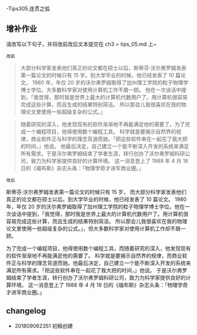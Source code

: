 
-Tips305.连贯之弧

## 增补作业　

请改写以下句子，并将改前改后文本提交在 ch3 > tips_05.md 上~


`改前`

> 大部分科学家发表他们真正的论文都在硕士以后，斯蒂芬·沃尔弗罗姆发表第一篇论文的时候只有 15 岁。到大学毕业的时候，他已经发表了 10 篇论文。
1980 年，年仅 20 岁的沃尔弗罗姆取得了加州理工学院的粒子物理学博士学位。大多数科学家对使用计算机工作不屑一顾。
他在一次谈话中提到，「我觉得，那时我是世界上最大的计算机代数用户了。用计算机很容易完成这些计算，而且生成的结果特别简洁。
所以那会儿我很喜欢在我的物理论文里使用一些超级复杂的公式。」

> 随着研究的深入，他发现现有的软件渐渐地不再能满足他的需要了。为了完成一个编程项目，他得使用数个编程工具。
科学就是要揭示自然界的规律，商业软件正与科学的理念背道而驰。「把这些软件串在一起花了我大把的时间，」他说。
他最后决定，自己建立一个能不断深入开发的系统来满足所有需求。于是沃尔弗罗姆结束了学者生涯，转行创办了沃尔弗罗姆科研公司，致力为科学家提供良好的计算环境。
这一消息登上了 1988 年 4 月 18 日的《福布斯》杂志头条：「物理学奇才进军商业圈。」

`改后`

斯蒂芬·沃尔弗罗姆发表第一篇论文的时候只有 15 岁， 而大部分科学家发表他们真正的论文都在硕士以后。到大学毕业的时候，他已经发表了 10 篇论文。
1980 年，年仅 20 岁的沃尔弗罗姆取得了加州理工学院的粒子物理学博士学位。他在一次谈话中提到，「我觉得，那时我是世界上最大的计算机代数用户了。用计算机很容易完成这些计算，而且生成的结果特别简洁。
所以那会儿我很喜欢在我的物理论文里使用一些超级复杂的公式。」，但大多数科学家对使用计算机工作却不屑一顾。


为了完成一个编程项目，他得使用数个编程工具，而随着研究的深入，他发现现有的软件渐渐地不再能满足他的需要了。
科学就是要揭示自然界的规律，而商业软件正与科学的理念背道而驰。他最后决定，自己建立一个能不断深入开发的系统来满足所有需求。「把这些软件串在一起花了我大把的时间，」他说。
于是沃尔弗罗姆结束了学者生涯，转行创办了沃尔弗罗姆科研公司，致力为科学家提供良好的计算环境。
这一消息登上了 1988 年 4 月 18 日的《福布斯》杂志头条：「物理学奇才进军商业圈。」


## changelog
- 201809062351 初稿创建
